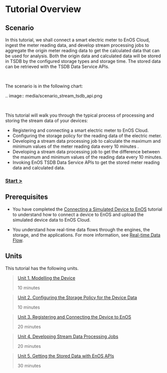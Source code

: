 # Tutorial Overview

## Scenario

In this tutorial, we shall connect a smart electric meter to EnOS Cloud, ingest the meter reading data, and develop stream processing jobs to aggregate the origin meter reading data to get the calculated data that can be used for analysis. Both the origin data and calculated data will be stored in TSDB by the configured storage types and storage time. The stored data can be retrieved with the TSDB Data Service APIs.

<br />

The scenario is in the following chart:

.. image:: media/scenario_stream_tsdb_api.png

<br />

This tutorial will walk you through the typical process of processing and storing the stream data of your devices: 

- Registering and connecting a smart electric meter to EnOS Cloud.
- Configuring the storage policy for the reading data of the electric meter.
- Developing a stream data processing job to calculate the maximum and minimum values of the meter reading data every 10 minutes .
- Developing a stream data processing job to get the difference between the maximum and minimum values of the reading data every 10 minutes.
- Invoking EnOS TSDB Data Service APIs to get the stored meter reading data and calculated data.

### [Start >](modelling_device)

## Prerequisites

- You have completed the [Connecting a Simulated Device to EnOS](/docs/device-connection/en/dev/tutorial/connecting_device_simulated/index.html) tutorial to understand how to connect a device to EnOS and upload the simulated device data to EnOS Cloud.

- You understand how real-time data flows through the engines, the storage, and the applications. For more information, see [Real-time Data Flow](../../learn/data_flow). 

## Units

This tutorial has the following units.

> [Unit 1. Modelling the Device](modelling_device)
>
> 10 minutes

> [Unit 2. Configuring the Storage Policy for the Device Data](configuring_storage_policy)
>
> 10 minutes

> [Unit 3. Registering and Connecting the Device to EnOS](connecting_device)
>
> 20 minutes

> [Unit 4. Developing Stream Data Processing Jobs](developing_streams)
>
> 20 minutes

> [Unit 5. Getting the Stored Data with EnOS APIs](getting_stored_data)
>
> 30 minutes

